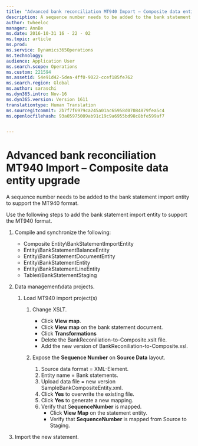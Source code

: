 ```yaml
---
title: "Advanced bank reconciliation MT940 Import – Composite data entity upgrade"
description: A sequence number needs to be added to the bank statement import entity to support the MT940 format.
author: twheeloc
manager: AnnBe
ms.date: 2016-10-31 16 - 22 - 02
ms.topic: article
ms.prod: 
ms.service: Dynamics365Operations
ms.technology: 
audience: Application User
ms.search.scope: Operations
ms.custom: 221594
ms.assetid: 54e91d42-5dea-4ff0-9022-ccef185fe762
ms.search.region: Global
ms.author: saraschi
ms.dyn365.intro: Nov-16
ms.dyn365.version: Version 1611
translationtype: Human Translation
ms.sourcegitcommit: 2b7f7f6979ca245a01ac65958d07084879fea5c4
ms.openlocfilehash: 93a05975009ab91c19c9a6955bd98c8bfe599af7


---
```


# <a name="advanced-bank-reconciliation-mt940-import--composite-data-entity-upgrade"></a>Advanced bank reconciliation MT940 Import – Composite data entity upgrade

A sequence number needs to be added to the bank statement import entity to support the MT940 format. 

Use the following steps to add the bank statement import entity to support the MT940 format.

1.  Compile and synchronize the following:
    -   Composite Entity\\BankStatementImportEntity
    -   Entity\\BankStatementBalanceEntity
    -   Entity\\BankStatementDocumentEntity
    -   Entity\\BankStatementEntity
    -   Entity\\BankStatementLineEntity
    -   Tables\\BankStatementStaging

2.  Data management\\data projects.
    1.  Load MT940 import project(s)
        1.  Change XSLT.
            -   Click **View map**.
            -   Click **View map** on the bank statement document.
            -   Click **Transformations**
            -   Delete the BankReconiliation-to-Composite.xslt file.
            -   Add the new version of BankReconiliation-to-Composite.xsl.

        2.  Expose the **Sequence Number** on **Source Data** layout.
            1.  Source data format = XML-Element.
            2.  Entity name = Bank statements.
            3.  Upload data file = new version SampleBankCompositeEntity.xml.
            4.  Click **Yes** to overwrite the existing file.
            5.  Click **Yes** to generate a new mapping.
            6.  Verify that S**equenceNumber** is mapped.
                -   Click **View Map** on the statement entity.
                -   Verify that **SequenceNumber** is mapped from Source to Staging.

3.  Import the new statement.





<!--HONumber=Feb17_HO3-->


